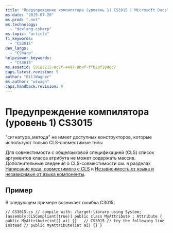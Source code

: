 ```yaml
---
title: "Предупреждение компилятора (уровень 1) CS3015 | Microsoft Docs"
ms.date: "2015-07-20"
ms.prod: ".net"
ms.technology: 
  - "devlang-csharp"
ms.topic: "article"
f1_keywords: 
  - "CS3015"
dev_langs: 
  - "CSharp"
helpviewer_keywords: 
  - "CS3015"
ms.assetid: 58182215-0c2f-4497-8baf-ffb29f18d6c7
caps.latest.revision: 9
author: "BillWagner"
ms.author: "wiwagn"
caps.handback.revision: 9
---
```

# Предупреждение компилятора (уровень 1) CS3015
"сигнатура\_метода" не имеет доступных конструкторов, которые используют только CLS\-совместимые типы  
  
 Для совместимости с общеязыковой спецификацией \(CLS\) список аргументов класса атрибута не может содержать массив. Дополнительные сведения о CLS\-совместимости см. в разделах [Написание кода, совместимого с CLS](http://msdn.microsoft.com/ru-ru/4c705105-69a2-4e5e-b24e-0633bc32c7f3) и [Независимость от языка и независимые от языка компоненты](../Topic/Language%20Independence%20and%20Language-Independent%20Components.md).  
  
## Пример  
 В следующем примере возникает ошибка C3015:  
  
```  
// CS3015.cs // compile with: /target:library using System; [assembly:CLSCompliant(true)] public class MyAttribute : Attribute { public MyAttribute(int[] ai) {}   // CS3015 // try the following line instead // public MyAttribute(int ai) {} }  
```